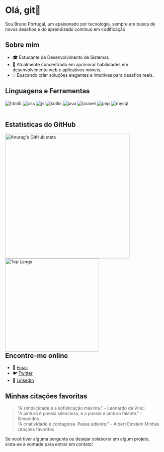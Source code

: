 <!-- Seu Nome -->
# Olá, git👋

Sou Bruno Portugal, um apaixonado por tecnologia, sempre em busca de novos desafios e do aprendizado contínuo em codificação.

## Sobre mim
- 🎓 Estudante de Desenvolvimento de Sistemas
- 🚀 Atualmente concentrado em aprimorar habilidades em desenvolvimento web e aplicativos móveis.
- 💡 Buscando criar soluções elegantes e intuitivas para desafios reais.

## Linguagens e Ferramentas
<div style="display: inline_block">
  <img align="center" alt="html5" src="https://img.shields.io/badge/HTML5-E34F26?style=for-the-badge&logo=html5&logoColor=white" />
  <img align="center" alt="css" src="https://img.shields.io/badge/CSS3-1572B6?style=for-the-badge&logo=css3&logoColor=white" />
  <img align="center" alt="js" src="https://img.shields.io/badge/JavaScript-F7DF1E?style=for-the-badge&logo=javascript&logoColor=black" />
  <img align="center" alt="kotlin" src="https://img.shields.io/badge/Kotlin-0095D5?style=for-the-badge&logo=kotlin&logoColor=white" />
  <img align="center" alt="java" src="https://img.shields.io/badge/Java-007396?style=for-the-badge&logo=java&logoColor=white" />
  <img align="center" alt="laravel" src="https://img.shields.io/badge/Laravel-FF2D20?style=for-the-badge&logo=laravel&logoColor=white" />
  <img align="center" alt="php" src="https://img.shields.io/badge/PHP-777BB4?style=for-the-badge&logo=php&logoColor=white" />
  <img align="center" alt="mysql" src="https://img.shields.io/badge/MySQL-4479A1?style=for-the-badge&logo=mysql&logoColor=white" />
</div>

<br/>

## Estatísticas do GitHub

<div style="display: inline-block; float: left; margin-right: 20px;">
  <img align="center" alt="Anurag's GitHub stats" src="https://github-readme-stats.vercel.app/api?username=bportugal01&show_icons=true&theme=transparent" style="width: 400px;">
  <img align="center" alt="Top Langs" src="https://github-readme-stats.vercel.app/api/top-langs/?username=bportugal01&layout=compact" style="width: 300px;">
</div>


## Encontre-me online
- 📧 [Email](mailto:bruno.portugal01@etec.sp.gov.br)
- 🐦 [Twitter](https://twitter.com/seunome)
- 💼 [LinkedIn](https://www.linkedin.com/in/bruno-26a195214/)

## Minhas citações favoritas
> "A simplicidade é a sofisticação máxima." - Leonardo da Vinci <br>
> "A pintura é poesia silenciosa, e a poesia é pintura falante." - Simonides <br>
> "A criatividade é contagiosa. Passe adiante." - Albert Einstein
Minhas citações favoritas

Se você tiver alguma pergunta ou desejar colaborar em algum projeto, sinta-se à vontade para entrar em contato!
